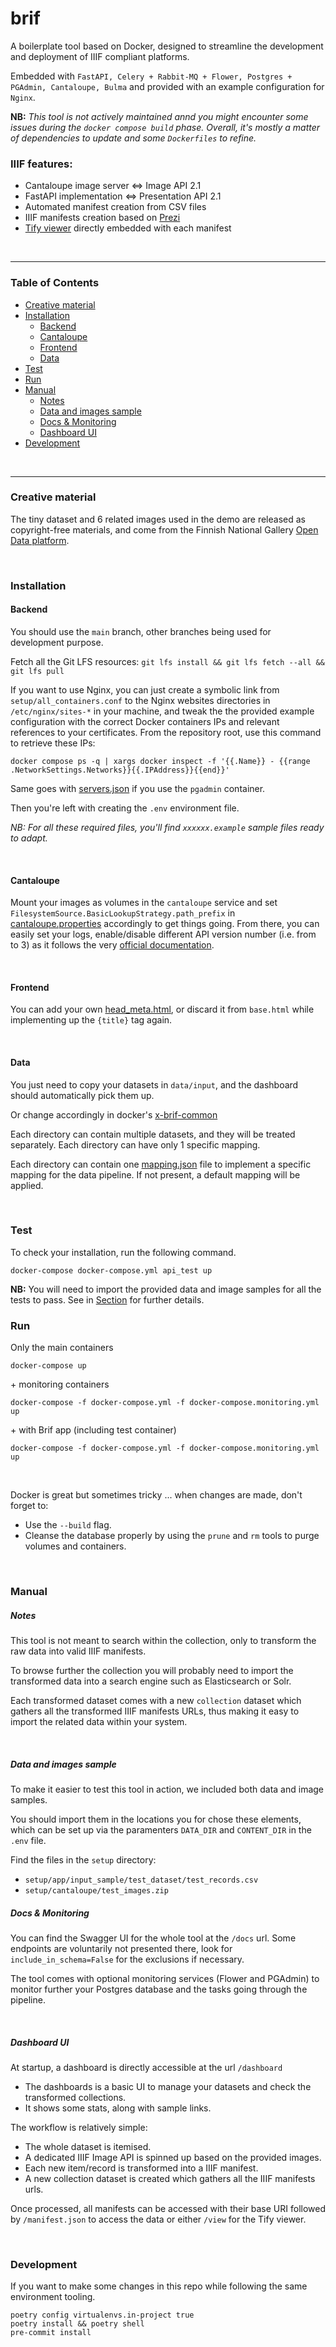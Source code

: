 # brif

A boilerplate tool based on Docker, designed to streamline the development and deployment of IIIF compliant platforms.

Embedded with `FastAPI, Celery + Rabbit-MQ + Flower, Postgres + PGAdmin, Cantaloupe, Bulma`
and provided with an example configuration for `Nginx`.

**NB:** _This tool is not actively maintained annd you might encounter some issues during the `docker compose build` phase. 
Overall, it's mostly a matter of dependencies to update and some `Dockerfiles` to refine._

### IIIF features:
- Cantaloupe image server <=> Image API 2.1
- FastAPI implementation <=> Presentation API 2.1
- Automated manifest creation from CSV files
- IIIF manifests creation based on [Prezi](https://github.com/iiif-prezi/iiif-prezi)
- [Tify viewer](https://github.com/tify-iiif-viewer/tify) directly embedded with each manifest

<br>

---

### Table of Contents
- [Creative material](#creative-material)
- [Installation](#installation)
    - [Backend](#backend)
    - [Cantaloupe](#cantaloupe)
    - [Frontend](#frontend)
    - [Data](#data)
- [Test](#test)
- [Run](#run)
- [Manual](#manual)
  - [Notes](#notes)
  - [Data and images sample](#data-and-images-sample)
  - [Docs & Monitoring](#docs--monitoring)
  - [Dashboard UI](#dashboard-ui)
- [Development](#development)

<br>

---


### Creative material
The tiny dataset and 6 related images used in the demo are released as copyright-free materials, and come from the Finnish National Gallery [Open Data platform](https://www.kansallisgalleria.fi/en/api-sovelluskehittajille).

<br>

### Installation
#### Backend
You should use the `main` branch, other branches being used for development purpose.

Fetch all the Git LFS resources: `git lfs install && git lfs fetch --all && git lfs pull`

If you want to use Nginx, you can just create a symbolic link
from `setup/all_containers.conf` to the Nginx websites directories in `/etc/nginx/sites-*` in your machine, and tweak the the provided example configuration with the correct Docker containers IPs
and relevant references to your certificates.
From the repository root, use this command to retrieve these IPs:
```
docker compose ps -q | xargs docker inspect -f '{{.Name}} - {{range .NetworkSettings.Networks}}{{.IPAddress}}{{end}}'
```


Same goes with [servers.json](setup/pgadmin/servers.json.example) if you use the `pgadmin` container.

Then you're left with creating the `.env` environment file.

*NB: For all these required files, you'll find `xxxxxx.example` sample files ready to adapt.*

<br>

#### Cantaloupe
Mount your images as volumes in the `cantaloupe` service and set `FilesystemSource.BasicLookupStrategy.path_prefix` in [cantaloupe.properties](setup/cantaloupe/cantaloupe.properties.example) accordingly to get things going.
From there, you can easily set your logs, enable/disable different API version number (i.e. from to 3) as it follows the very [official documentation](https://cantaloupe-project.github.io/).

<br>

#### Frontend
You can add your own [head_meta.html](app/templates/html/head_meta.html.example), or discard it from `base.html` while implementing up the `{title}` tag again.

<!-- There is a template to use along your chosen analytics provider. 
In our case it is [head_meta.html](app/templates/html/head_meta.html.example) -->

<br>

#### Data
You just need to copy your datasets in `data/input`, and the dashboard should automatically pick them up. 

Or change accordingly in docker's [x-brif-common](docker-compose.brif.yml) 

Each directory can contain multiple datasets, and they will be treated separately. Each directory can have only 1 specific mapping.

Each directory can contain one [mapping.json](app/src/mappings/default_mapping_csv.json) file to implement a specific mapping for the data pipeline. If not present, a default mapping will be applied.

<br>

### Test
To check your installation, run the following command.
```
docker-compose docker-compose.yml api_test up
```

**NB:** You will need to import the provided data and image samples for all the tests to pass. 
See in [Section](#data-and-images-sample) for further details.

### Run
Only the main containers
```
docker-compose up
```

\+ monitoring containers
```
docker-compose -f docker-compose.yml -f docker-compose.monitoring.yml up
```

\+ with Brif app (including test container)
```
docker-compose -f docker-compose.yml -f docker-compose.monitoring.yml up
```

<br>

Docker is great but sometimes tricky ... when changes are made, don't forget to:
- Use the `--build` flag.
- Cleanse the database properly by using the `prune` and `rm` tools to purge volumes and containers.

<br>

### Manual

##### Notes

This tool is not meant to search within the collection, only to transform the raw data into valid IIIF manifests.

To browse further the collection you will probably need to import the transformed data into a search engine such as Elasticsearch or Solr.

Each transformed dataset comes with a new `collection` dataset which gathers all the transformed IIIF manifests URLs, thus making it easy to import the related data within your system.

<br>

##### Data and images sample
To make it easier to test this tool in action, we included both data and image samples.

You should import them in the locations you for chose these elements, 
which can be set up via the paramenters `DATA_DIR` and `CONTENT_DIR` in the `.env` file.

Find the files in the `setup` directory:
- `setup/app/input_sample/test_dataset/test_records.csv`
- `setup/cantaloupe/test_images.zip`


##### Docs & Monitoring
You can find the Swagger UI for the whole tool at the `/docs` url. Some endpoints are voluntarily not presented there, look for `include_in_schema=False` for the exclusions if necessary.

The tool comes with optional monitoring services (Flower and PGAdmin) to monitor further your Postgres database and the tasks going through the pipeline.

<br>

##### Dashboard UI

At startup, a dashboard is directly accessible at the url `/dashboard`
- The dashboards is a basic UI to manage your datasets and check the transformed collections. 
- It shows some stats, along with sample links.

The workflow is relatively simple:
- The whole dataset is itemised.
- A dedicated IIIF Image API is spinned up based on the provided images.
- Each new item/record is transformed into a IIIF manifest.
- A new collection dataset is created which gathers all the IIIF manifests urls.

Once processed, all manifests can be accessed with their base URI followed by `/manifest.json` to access the data or either `/view` for the Tify viewer.

<br>

### Development
If you want to make some changes in this repo while following the same environment tooling.
```
poetry config virtualenvs.in-project true
poetry install && poetry shell
pre-commit install
```
